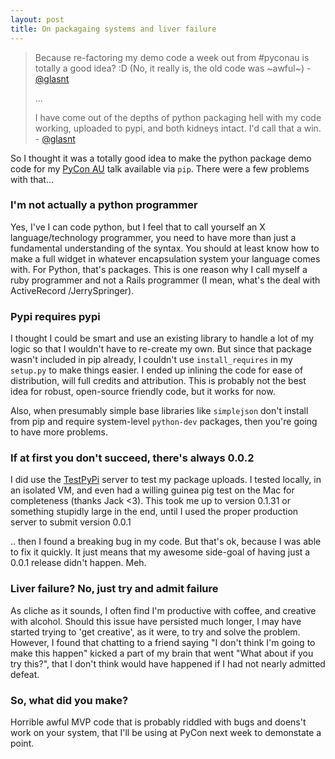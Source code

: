 ```yaml
---
layout: post
title: On packagaing systems and liver failure
---
```


 > Because re-factoring my demo code a week out from #pyconau is totally a good idea? :D (No, it really is, the old code was ~awful~) - [@glasnt](https://twitter.com/glasnt/status/624860896263667712)
 >
 > ...
 >
 > I have come out of the depths of python packaging hell with my code working, uploaded to pypi, and both kidneys intact. I'd call that a win. - [@glasnt](https://twitter.com/glasnt/status/625204681929691136)

So I thought it was a totally good idea to make the python package demo code for my [PyCon AU](https://2015.pycon-au.org/schedule/30023/view_talk?day=saturday) talk available via `pip`. There were a few problems with that...

### I'm not actually a python programmer

Yes, I've I can code python, but I feel that to call yourself an X language/technology programmer, you need to have more than just a fundamental understanding of the syntax. You should at least know how to make a full widget in whatever encapsulation system your language comes with. For Python, that's packages. This is one reason why I call myself a ruby programmer and not a Rails programmer (I mean, what's the deal with ActiveRecord /JerrySpringer).

### Pypi requires pypi

I thought I could be smart and use an existing library to handle a lot of my logic so that I wouldn't have to re-create my own. But since that package wasn't included in pip already, I couldn't use `install_requires` in my `setup.py` to make things easier. I ended up inlining the code for ease of distribution, will full credits and attribution. This is probably not the best idea for robust, open-source friendly code, but it works for now. 

Also, when presumably simple base libraries like `simplejson` don't install from pip and require system-level `python-dev` packages, then you're going to have more problems. 

### If at first you don't succeed, there's always 0.0.2

I did use the [TestPyPi](https://testpypi.python.org/pypi) server to test my package uploads. I tested locally, in an isolated VM, and even had a willing guinea pig test on the Mac for completeness (thanks Jack <3). This took me up to version 0.1.31 or something stupidly large in the end, until I used the proper production server to submit version 0.0.1

.. then I found a breaking bug in my code. But that's ok, because I was able to fix it quickly. It just means that my awesome side-goal of having just a 0.0.1 release didn't happen. Meh. 


### Liver failure? No, just try and admit failure

As cliche as it sounds, I often find I'm productive with coffee, and creative with alcohol. Should this issue have persisted much longer, I may have started trying to 'get creative', as it were, to try and solve the problem. However, I found that chatting to a friend saying "I don't think I'm going to make this happen" kicked a part of my brain that went "What about if you try this?", that I don't think would have happened if I had not nearly admitted defeat. 

### So, what did you make?

Horrible awful MVP code that is probably riddled with bugs and doens't work on your system, that I'll be using at PyCon next week to demonstate a point. 
